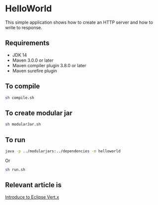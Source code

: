 # HelloWorld
This simple application shows how to create an HTTP server and how to write to response.

## Requirements
* JDK 14
* Maven 3.0.0 or later
* Maven compiler plugin 3.8.0 or later
* Maven surefire plugin 

## To compile
```bash
sh compile.sh
```

## To create modular jar
```bash
sh modularJar.sh
```

## To run
```bash
java -p ../modularjars:../dependencies -m helloworld
```
Or

```bash
sh run.sh
```

## Relevant article is
[Introduce to Eclipse Vert.x](https://medium.com/@hakdogan/introduce-to-eclicpse-vert-x-1d24c97643c7)